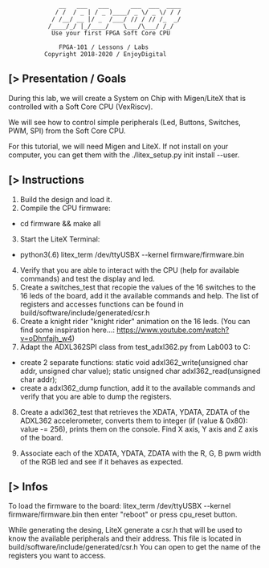 
                  __   ___   ___      ___  ___  ____
                 / /  / _ | / _ )____/ _ \/ _ \/ / /
                / /__/ __ |/ _  /___/ // / // /_  _/
               /____/_/ |_/____/    \___/\___/ /_/
                Use your first FPGA Soft Core CPU

                  FPGA-101 / Lessons / Labs
              Copyright 2018-2020 / EnjoyDigital

[> Presentation / Goals
-----------------------
During this lab, we will create a System on Chip with Migen/LiteX that is
controlled with a Soft Core CPU (VexRiscv).

We will see how to control simple peripherals (Led, Buttons, Switches, PWM, SPI)
from the Soft Core CPU.

For this tutorial, we will need Migen and LiteX. If not install on your computer,
you can get them with the ./litex_setup.py init install --user.


[> Instructions
---------------
1) Build the design and load it.
2) Compile the CPU firmware:
  - cd firmware && make all
3) Start the LiteX Terminal:
  - python3(.6) litex_term /dev/ttyUSBX --kernel firmware/firmware.bin
4) Verify that you are able to interact with the CPU (help for available commands)
and test the display and led.
5) Create a switches_test that recopie the values of the 16 switches to the 16
leds of the board, add it the available commands and help. The list of registers
and accesses functions can be found in build/software/include/generated/csr.h
6) Create a knight rider "knight rider" animation on the 16 leds. (You can
find some inspiration here...: https://www.youtube.com/watch?v=oDhnfajh_w4)
7) Adapt the ADXL362SPI class from test_adxl362.py from Lab003 to C:
  - create 2 separate functions:
    static void adxl362_write(unsigned char addr, unsigned char value);
    static unsigned char adxl362_read(unsigned char addr);
  - create a adxl362_dump function, add it to the available commands and verify
  that you are able to dump the registers.
8) Create a adxl362_test that retrieves the XDATA, YDATA, ZDATA of the ADXL362
accelerometer, converts them to integer (if (value & 0x80): value -= 256), prints
them on the console. Find X axis, Y axis and Z axis of the board.

9) Associate each of the XDATA, YDATA, ZDATA with the R, G, B pwm width of the RGB
led and see if it behaves as expected.

[> Infos
--------
To load the firmware to the board:
litex_term /dev/ttyUSBX --kernel firmware/firmware.bin
then enter "reboot" or press cpu_reset button.

While generating the desing, LiteX generate a csr.h that will be used to
know the available peripherals and their address. This file is located in
build/software/include/generated/csr.h You can open to get the name of the
registers you want to access.
